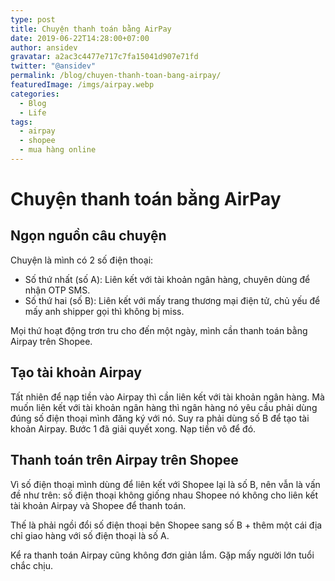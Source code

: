 ```yaml
---
type: post
title: Chuyện thanh toán bằng AirPay
date: 2019-06-22T14:28:00+07:00
author: ansidev
gravatar: a2ac3c4477e717c7fa15041d907e71fd
twitter: "@ansidev"
permalink: /blog/chuyen-thanh-toan-bang-airpay/
featuredImage: /imgs/airpay.webp
categories:
  - Blog
  - Life
tags:
  - airpay
  - shopee
  - mua hàng online
---
```

# Chuyện thanh toán bằng AirPay

## Ngọn nguồn câu chuyện

Chuyện là mình có 2 số điện thoại:
- Số thứ nhất (số A): Liên kết với tài khoản ngân hàng, chuyên dùng để nhận OTP SMS.
- Số thứ hai (số B): Liên kết với mấy trang thương mại điện tử, chủ yếu để mấy anh shipper gọi thì không bị miss.

Mọi thứ hoạt động trơn tru cho đến một ngày, mình cần thanh toán bằng Airpay trên Shopee.

## Tạo tài khoản Airpay

Tất nhiên để nạp tiền vào Airpay thì cần liên kết với tài khoản ngân hàng. Mà muốn liên kết với tài khoản ngân hàng thì ngân hàng nó yêu cầu phải dùng đúng số điện thoại mình đăng ký với nó. Suy ra phải dùng số B để tạo tài khoản Airpay. Bước 1 đã giải quyết xong. Nạp tiền vô để đó.

## Thanh toán trên Airpay trên Shopee

Vì số điện thoại mình dùng để liên kết với Shopee lại là số B, nên vẫn là vấn đề như trên: số điện thoại không giống nhau Shopee nó không cho liên kết tài khoản Airpay và Shopee để thanh toán.

Thế là phải ngồi đổi số điện thoại bên Shopee sang số B + thêm một cái địa chỉ giao hàng với số điện thoại là số A.

Kể ra thanh toán Airpay cũng không đơn giản lắm. Gặp mấy người lớn tuổi chắc chịu.
